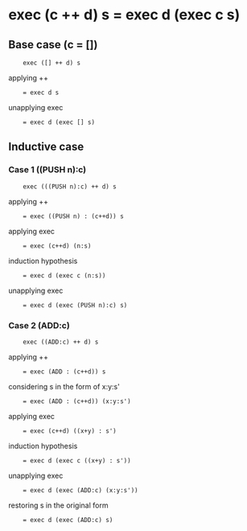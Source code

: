 # exec (c ++ d) s = exec d (exec c s)
## Base case (c = [])
		exec ([] ++ d) s 

applying ++

		= exec d s

unapplying exec

		= exec d (exec [] s)

## Inductive case
### Case 1 ((PUSH n):c)
		exec (((PUSH n):c) ++ d) s

applying ++

		= exec ((PUSH n) : (c++d)) s

applying exec

		= exec (c++d) (n:s)

induction hypothesis

		= exec d (exec c (n:s))

unapplying exec

		= exec d (exec (PUSH n):c) s)

### Case 2 (ADD:c)
		exec ((ADD:c) ++ d) s

applying ++

		= exec (ADD : (c++d)) s

considering s in the form of x:y:s'

		= exec (ADD : (c++d)) (x:y:s')

applying exec

		= exec (c++d) ((x+y) : s')

induction hypothesis

		= exec d (exec c ((x+y) : s'))

unapplying exec

		= exec d (exec (ADD:c) (x:y:s'))

restoring s in the original form

		= exec d (exec (ADD:c) s) 
